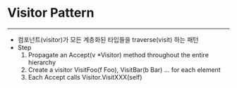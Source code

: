 # Visitor Pattern
---
* 컴포넌트(visitor)가 모든 계층화된 타입들을 traverse(visit) 하는 패턴
* Step
    1. Propagate an Accept(v *Visitor) method throughout the entire hierarchy
    2. Create a visitor VisitFoo(f Foo), VisitBar(b Bar) ... for each element
    3. Each Accept calls Visitor.VisitXXX(self)
